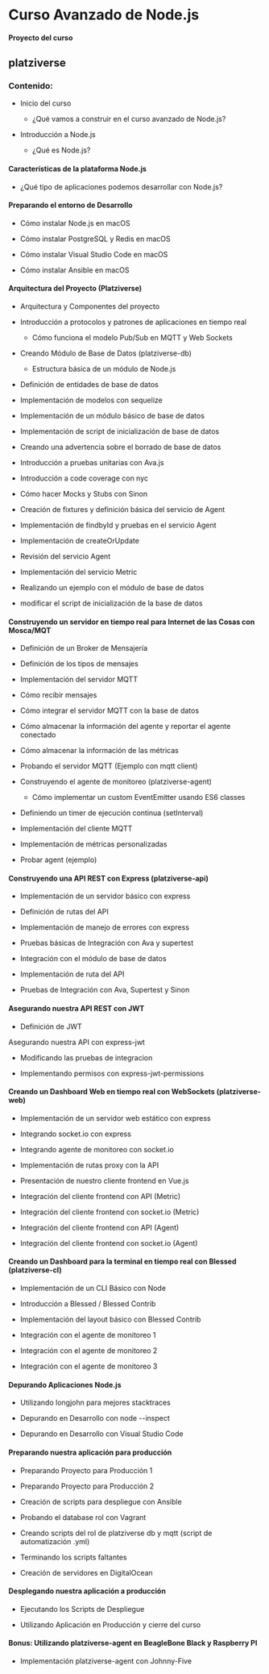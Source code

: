 # Curso Avanzado de Node.js
#### Proyecto del curso

## platziverse

### Contenido:
- Inicio del curso
  - ¿Qué vamos a construir en el curso avanzado de Node.js?


- Introducción a Node.js
  - ¿Qué es Node.js?


#### Características de la plataforma Node.js


- ¿Qué tipo de aplicaciones podemos desarrollar con Node.js?


#### Preparando el entorno de Desarrollo
- Cómo instalar Node.js en macOS


- Cómo instalar PostgreSQL y Redis en macOS


- Cómo instalar Visual Studio Code en macOS


- Cómo instalar Ansible en macOS


#### Arquitectura del Proyecto (Platziverse)
- Arquitectura y Componentes del proyecto


- Introducción a protocolos y patrones de aplicaciones en tiempo real
  - Cómo funciona el modelo Pub/Sub en MQTT y Web Sockets


- Creando Módulo de Base de Datos (platziverse-db)
  - Estructura básica de un módulo de Node.js


- Definición de entidades de base de datos


- Implementación de modelos con sequelize


- Implementación de un módulo básico de base de datos


- Implementación de script de inicialización de base de datos


- Creando una advertencia sobre el borrado de base de datos


- Introducción a pruebas unitarias con Ava.js


- Introducción a code coverage con nyc


- Cómo hacer Mocks y Stubs con Sinon


- Creación de fixtures y definición básica del servicio de Agent


- Implementación de findbyId y pruebas en el servicio Agent


- Implementación de createOrUpdate


- Revisión del servicio Agent


- Implementación del servicio Metric


- Realizando un ejemplo con el módulo de base de datos


- modificar el script de inicialización de la base de datos


#### Construyendo un servidor en tiempo real para Internet de las Cosas con Mosca/MQT
- Definición de un Broker de Mensajería


- Definición de los tipos de mensajes


- Implementación del servidor MQTT


- Cómo recibir mensajes


- Cómo integrar el servidor MQTT con la base de datos


- Cómo almacenar la información del agente y reportar el agente conectado


- Cómo almacenar la información de las métricas


- Probando el servidor MQTT (Ejemplo con mqtt client)


- Construyendo el agente de monitoreo (platziverse-agent)
  - Cómo implementar un custom EventEmitter usando ES6 classes


- Definiendo un timer de ejecución continua (setInterval)


- Implementación del cliente MQTT


- Implementación de métricas personalizadas


- Probar agent (ejemplo)


#### Construyendo una API REST con Express (platziverse-api)
- Implementación de un servidor básico con express


- Definición de rutas del API


- Implementación de manejo de errores con express


- Pruebas básicas de Integración con Ava y supertest


- Integración con el módulo de base de datos


- Implementación de ruta del API


- Pruebas de Integración con Ava, Supertest y Sinon


#### Asegurando nuestra API REST con JWT
- Definición de JWT


Asegurando nuestra API con express-jwt


- Modificando las pruebas de integracion


- Implementando permisos con express-jwt-permissions


#### Creando un Dashboard Web en tiempo real con WebSockets (platziverse-web)
- Implementación de un servidor web estático con express


- Integrando socket.io con express


- Integrando agente de monitoreo con socket.io


- Implementación de rutas proxy con la API


- Presentación de nuestro cliente frontend en Vue.js


- Integración del cliente frontend con API (Metric)


- Integración del cliente frontend con socket.io (Metric)


- Integración del cliente frontend con API (Agent)


- Integración del cliente frontend con socket.io (Agent)


#### Creando un Dashboard para la terminal en tiempo real con Blessed (platziverse-cl)
- Implementación de un CLI Básico con Node


- Introducción a Blessed / Blessed Contrib


- Implementación del layout básico con Blessed Contrib


- Integración con el agente de monitoreo 1


- Integración con el agente de monitoreo 2


- Integración con el agente de monitoreo 3


#### Depurando Aplicaciones Node.js
- Utilizando longjohn para mejores stacktraces


- Depurando en Desarrollo con node --inspect


- Depurando en Desarrollo con Visual Studio Code


#### Preparando nuestra aplicación para producción
- Preparando Proyecto para Producción 1


- Preparando Proyecto para Producción 2


- Creación de scripts para despliegue con Ansible


- Probando el database rol con Vagrant


- Creando scripts del rol de platziverse db y mqtt (script de automatización .yml)


- Terminando los scripts faltantes


- Creación de servidores en DigitalOcean


#### Desplegando nuestra aplicación a producción
- Ejecutando los Scripts de Despliegue


- Utilizando Aplicación en Producción y cierre del curso


#### Bonus: Utilizando platziverse-agent en BeagleBone Black y Raspberry PI
- Implementación platziverse-agent con Johnny-Five
